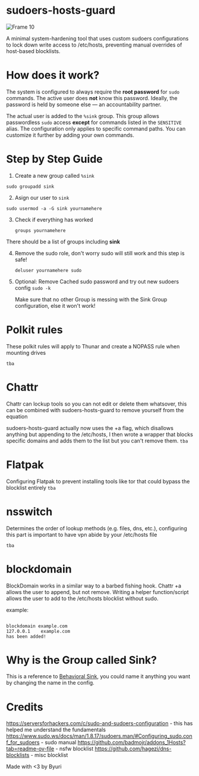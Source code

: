 # sudoers-hosts-guard


![Frame 10](https://github.com/user-attachments/assets/88d677d9-58a9-4299-bff2-6ac440a72d8a)


A minimal system-hardening tool that uses custom sudoers configurations to lock down write access to /etc/hosts, preventing manual overrides of host-based blocklists.

# How does it work?

The system is configured to always require the **root password** for `sudo` commands. The active user does **not** know this password. Ideally, the password is held by someone else — an accountability partner.

The actual user is added to the `%sink` group. This group allows passwordless `sudo` access **except** for commands listed in the `SENSITIVE` alias. The configuration only applies to specific command paths. You can customize it further by adding your own commands.


# Step by Step Guide

<div>
  
1. Create a new group called `%sink`


```sudo groupadd sink```

  
2. Asign our user to `sink`
   
```sudo usermod -a -G sink yournamehere```

  
3. Check if everything has worked

   ```groups yournamehere```
   
  There should be a list of groups including **sink**
  

4. Remove the sudo role, don't worry sudo will still work and this step is safe!

   ```deluser yournamehere sudo```
   
6. Optional: Remove Cached sudo password and try out new sudoers config
   ```sudo -k```

   Make sure that no other Group is messing with the Sink Group configuration, else it won't work!
  </div>


# Polkit rules
These polkit rules will apply to Thunar and create a NOPASS rule when mounting drives

```tba```

# Chattr
Chattr can lockup tools so you can not edit or delete them whatsover, this can be combined with sudoers-hosts-guard to remove yourself from the equation

sudoers-hosts-guard actually now uses the +a flag, which disallows anything but appending to the /etc/hosts, I then wrote a wrapper that blocks specific domains and adds them to the list but you can't remove them.
`tba`

# Flatpak
Configuring Flatpak to prevent installing tools like tor that could bypass the blocklist entirely
`tba`

# nsswitch 
Determines the order of lookup methods (e.g. files, dns, etc.), configuring this part is important to have vpn abide by your /etc/hosts file

`tba`


# blockdomain
BlockDomain works in a similar way to a barbed fishing hook.
Chattr +a allows the user to append, but not remove. Writing a helper function/script allows the user to add to the /etc/hosts blocklist without sudo.

example:
```

blockdomain example.com
127.0.0.1    example.com
has been added!

```



# Why is the Group called Sink?
This is a reference to <a href="https://en.wikipedia.org/wiki/Behavioral_sink">Behavioral Sink</a>, you could name it anything you want by changing the name in the config.

# Credits

https://serversforhackers.com/c/sudo-and-sudoers-configuration</pre> - this has helped me understand the fundamentals 
https://www.sudo.ws/docs/man/1.8.17/sudoers.man/#Configuring_sudo.conf_for_sudoers - sudo manual
https://github.com/badmojr/addons_1Hosts?tab=readme-ov-file - nsfw blocklist
https://github.com/hagezi/dns-blocklists - misc blocklist

Made with <3 by Byuri

